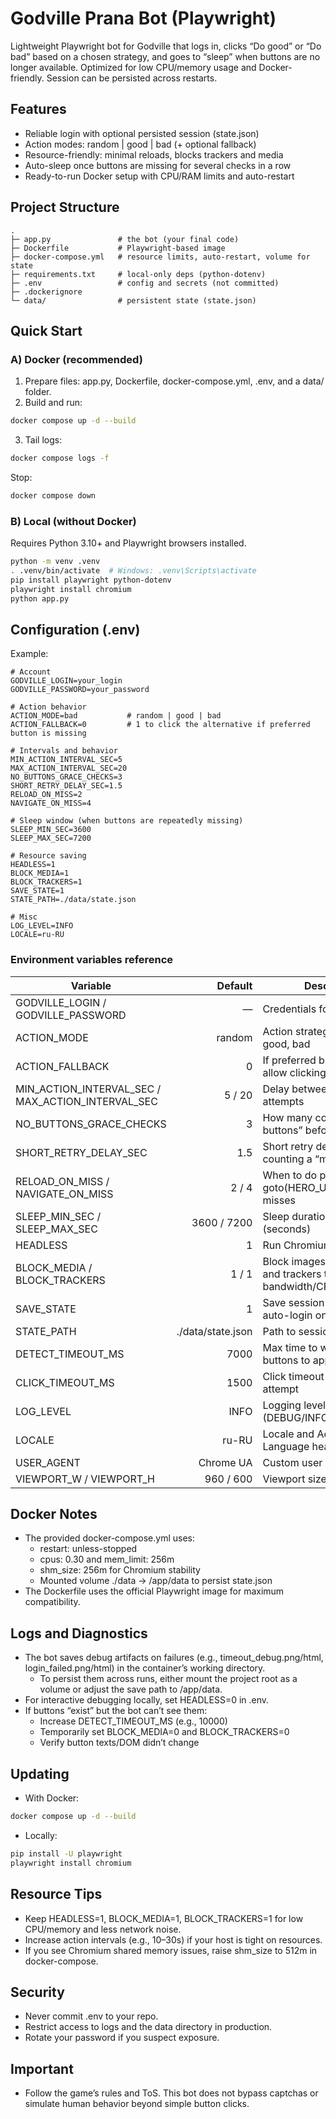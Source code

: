 # Godville Prana Bot (Playwright)

Lightweight Playwright bot for Godville that logs in, clicks “Do good” or “Do bad” based on a chosen strategy, and goes
to “sleep” when buttons are no longer available. Optimized for low CPU/memory usage and Docker-friendly. Session can be
persisted across restarts.

## Features

- Reliable login with optional persisted session (state.json)
- Action modes: random | good | bad (+ optional fallback)
- Resource-friendly: minimal reloads, blocks trackers and media
- Auto-sleep once buttons are missing for several checks in a row
- Ready-to-run Docker setup with CPU/RAM limits and auto-restart

## Project Structure

```
.
├─ app.py               # the bot (your final code)
├─ Dockerfile           # Playwright-based image
├─ docker-compose.yml   # resource limits, auto-restart, volume for state
├─ requirements.txt     # local-only deps (python-dotenv)
├─ .env                 # config and secrets (not committed)
├─ .dockerignore
└─ data/                # persistent state (state.json)
```

## Quick Start

### A) Docker (recommended)

1) Prepare files: app.py, Dockerfile, docker-compose.yml, .env, and a data/ folder.
2) Build and run:

```bash
docker compose up -d --build
```

3) Tail logs:

```bash
docker compose logs -f
```

Stop:

```bash
docker compose down
```

### B) Local (without Docker)

Requires Python 3.10+ and Playwright browsers installed.

```bash
python -m venv .venv
. .venv/bin/activate  # Windows: .venv\Scripts\activate
pip install playwright python-dotenv
playwright install chromium
python app.py
```

## Configuration (.env)

Example:

```env
# Account
GODVILLE_LOGIN=your_login
GODVILLE_PASSWORD=your_password

# Action behavior
ACTION_MODE=bad           # random | good | bad
ACTION_FALLBACK=0         # 1 to click the alternative if preferred button is missing

# Intervals and behavior
MIN_ACTION_INTERVAL_SEC=5
MAX_ACTION_INTERVAL_SEC=20
NO_BUTTONS_GRACE_CHECKS=3
SHORT_RETRY_DELAY_SEC=1.5
RELOAD_ON_MISS=2
NAVIGATE_ON_MISS=4

# Sleep window (when buttons are repeatedly missing)
SLEEP_MIN_SEC=3600
SLEEP_MAX_SEC=7200

# Resource saving
HEADLESS=1
BLOCK_MEDIA=1
BLOCK_TRACKERS=1
SAVE_STATE=1
STATE_PATH=./data/state.json

# Misc
LOG_LEVEL=INFO
LOCALE=ru-RU
```

### Environment variables reference

| Variable                                          |           Default | Description                                                  |
|---------------------------------------------------|------------------:|--------------------------------------------------------------|
| GODVILLE_LOGIN / GODVILLE_PASSWORD                |                 — | Credentials for login                                        |
| ACTION_MODE                                       |            random | Action strategy: random, good, bad                           |
| ACTION_FALLBACK                                   |                 0 | If preferred button is missing, allow clicking the other one |
| MIN_ACTION_INTERVAL_SEC / MAX_ACTION_INTERVAL_SEC |            5 / 20 | Delay between action attempts                                |
| NO_BUTTONS_GRACE_CHECKS                           |                 3 | How many consecutive “no buttons” before sleeping            |
| SHORT_RETRY_DELAY_SEC                             |               1.5 | Short retry delay before counting a “miss”                   |
| RELOAD_ON_MISS / NAVIGATE_ON_MISS                 |             2 / 4 | When to do page.reload / goto(HERO_URL) after misses         |
| SLEEP_MIN_SEC / SLEEP_MAX_SEC                     |       3600 / 7200 | Sleep duration range (seconds)                               |
| HEADLESS                                          |                 1 | Run Chromium headless                                        |
| BLOCK_MEDIA / BLOCK_TRACKERS                      |             1 / 1 | Block images/fonts/media and trackers to save bandwidth/CPU  |
| SAVE_STATE                                        |                 1 | Save session to state.json for auto-login on restart         |
| STATE_PATH                                        | ./data/state.json | Path to session state file                                   |
| DETECT_TIMEOUT_MS                                 |              7000 | Max time to wait for action buttons to appear                |
| CLICK_TIMEOUT_MS                                  |              1500 | Click timeout per button attempt                             |
| LOG_LEVEL                                         |              INFO | Logging level (DEBUG/INFO/WARN/ERROR)                        |
| LOCALE                                            |             ru-RU | Locale and Accept-Language header                            |
| USER_AGENT                                        |         Chrome UA | Custom user agent string                                     |
| VIEWPORT_W / VIEWPORT_H                           |         960 / 600 | Viewport size for the page                                   |

## Docker Notes

- The provided docker-compose.yml uses:
    - restart: unless-stopped
    - cpus: 0.30 and mem_limit: 256m
    - shm_size: 256m for Chromium stability
    - Mounted volume ./data -> /app/data to persist state.json
- The Dockerfile uses the official Playwright image for maximum compatibility.

## Logs and Diagnostics

- The bot saves debug artifacts on failures (e.g., timeout_debug.png/html, login_failed.png/html) in the container’s
  working directory.
    - To persist them across runs, either mount the project root as a volume or adjust the save path to /app/data.
- For interactive debugging locally, set HEADLESS=0 in .env.
- If buttons “exist” but the bot can’t see them:
    - Increase DETECT_TIMEOUT_MS (e.g., 10000)
    - Temporarily set BLOCK_MEDIA=0 and BLOCK_TRACKERS=0
    - Verify button texts/DOM didn’t change

## Updating

- With Docker:

```bash
docker compose up -d --build
```

- Locally:

```bash
pip install -U playwright
playwright install chromium
```

## Resource Tips

- Keep HEADLESS=1, BLOCK_MEDIA=1, BLOCK_TRACKERS=1 for low CPU/memory and less network noise.
- Increase action intervals (e.g., 10–30s) if your host is tight on resources.
- If you see Chromium shared memory issues, raise shm_size to 512m in docker-compose.

## Security

- Never commit .env to your repo.
- Restrict access to logs and the data directory in production.
- Rotate your password if you suspect exposure.

## Important

- Follow the game’s rules and ToS. This bot does not bypass captchas or simulate human behavior beyond simple button
  clicks.
